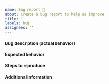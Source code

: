 ```yaml
---
name: Bug report 🐞
about: Create a bug report to help us improve
title: ''
labels: bug
assignees: ''
---
```


<!--
Thank you for contributing to iTwin/saved-views by creating an issue!
Make sure you first do a search for existing issues to avoid duplicates.
-->

#### Bug description (actual behavior)
<!-- A clear and concise description of what the bug is. -->

#### Expected behavior
<!-- A clear and concise description of what you expected to happen. -->

#### Steps to reproduce
<!-- Provide a code example that reproduces the bug or a list of steps one should follow to invoke bad behavior in the package. -->

#### Additional information
<!-- Add anything else you want to mention (package version, environment info, possible solution, etc.) -->
